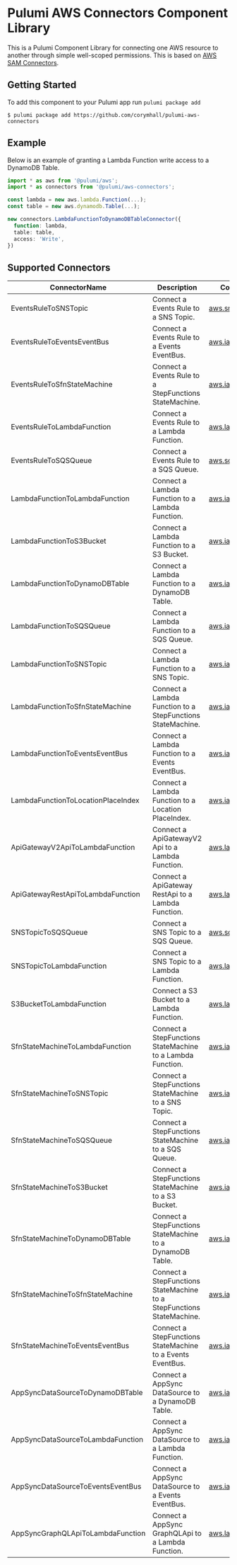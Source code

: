 # Pulumi AWS Connectors Component Library

This is a Pulumi Component Library for connecting one AWS resource to another
through simple well-scoped permissions.
This is based on [AWS SAM Connectors](https://docs.aws.amazon.com/serverless-application-model/latest/developerguide/managing-permissions-connectors.html).

## Getting Started

To add this component to your Pulumi app run `pulumi package add`

```console
$ pulumi package add https://github.com/corymhall/pulumi-aws-connectors
```

## Example

Below is an example of granting a Lambda Function write access to a DynamoDB
Table.

```ts
import * as aws from '@pulumi/aws';
import * as connectors from '@pulumi/aws-connectors';

const lambda = new aws.lambda.Function(...);
const table = new aws.dynamodb.Table(...);

new connectors.LambdaFunctionToDynamoDBTableConnector({
  function: lambda,
  table: table,
  access: 'Write',
})
```

## Supported Connectors

<!-- Keep this section at the end of the file. -->


| ConnectorName | Description | Connected With |
| ------------- | ----------- | -------------- |
| EventsRuleToSNSTopic | Connect a Events Rule to a SNS Topic. | [aws.sns.TopicPolicy](https://www.pulumi.com/docs/reference/pkg/aws/sns/topicpolicy/) |
| EventsRuleToEventsEventBus | Connect a Events Rule to a Events EventBus. | [aws.iam.RolePolicy](https://www.pulumi.com/docs/reference/pkg/aws/iam/rolepolicy/) |
| EventsRuleToSfnStateMachine | Connect a Events Rule to a StepFunctions StateMachine. | [aws.iam.RolePolicy](https://www.pulumi.com/docs/reference/pkg/aws/iam/rolepolicy/) |
| EventsRuleToLambdaFunction | Connect a Events Rule to a Lambda Function. | [aws.lambda.Permission](https://www.pulumi.com/docs/reference/pkg/aws/lambda/permission/) |
| EventsRuleToSQSQueue | Connect a Events Rule to a SQS Queue. | [aws.sqs.QueuePolicy](https://www.pulumi.com/docs/reference/pkg/aws/sqs/queuepolicy/) |
| LambdaFunctionToLambdaFunction | Connect a Lambda Function to a Lambda Function. | [aws.iam.RolePolicy](https://www.pulumi.com/docs/reference/pkg/aws/iam/rolepolicy/) |
| LambdaFunctionToS3Bucket | Connect a Lambda Function to a S3 Bucket. | [aws.iam.RolePolicy](https://www.pulumi.com/docs/reference/pkg/aws/iam/rolepolicy/) |
| LambdaFunctionToDynamoDBTable | Connect a Lambda Function to a DynamoDB Table. | [aws.iam.RolePolicy](https://www.pulumi.com/docs/reference/pkg/aws/iam/rolepolicy/) |
| LambdaFunctionToSQSQueue | Connect a Lambda Function to a SQS Queue. | [aws.iam.RolePolicy](https://www.pulumi.com/docs/reference/pkg/aws/iam/rolepolicy/) |
| LambdaFunctionToSNSTopic | Connect a Lambda Function to a SNS Topic. | [aws.iam.RolePolicy](https://www.pulumi.com/docs/reference/pkg/aws/iam/rolepolicy/) |
| LambdaFunctionToSfnStateMachine | Connect a Lambda Function to a StepFunctions StateMachine. | [aws.iam.RolePolicy](https://www.pulumi.com/docs/reference/pkg/aws/iam/rolepolicy/) |
| LambdaFunctionToEventsEventBus | Connect a Lambda Function to a Events EventBus. | [aws.iam.RolePolicy](https://www.pulumi.com/docs/reference/pkg/aws/iam/rolepolicy/) |
| LambdaFunctionToLocationPlaceIndex | Connect a Lambda Function to a Location PlaceIndex. | [aws.iam.RolePolicy](https://www.pulumi.com/docs/reference/pkg/aws/iam/rolepolicy/) |
| ApiGatewayV2ApiToLambdaFunction | Connect a ApiGatewayV2 Api to a Lambda Function. | [aws.lambda.Permission](https://www.pulumi.com/docs/reference/pkg/aws/lambda/permission/) |
| ApiGatewayRestApiToLambdaFunction | Connect a ApiGateway RestApi to a Lambda Function. | [aws.lambda.Permission](https://www.pulumi.com/docs/reference/pkg/aws/lambda/permission/) |
| SNSTopicToSQSQueue | Connect a SNS Topic to a SQS Queue. | [aws.sqs.QueuePolicy](https://www.pulumi.com/docs/reference/pkg/aws/sqs/queuepolicy/) |
| SNSTopicToLambdaFunction | Connect a SNS Topic to a Lambda Function. | [aws.lambda.Permission](https://www.pulumi.com/docs/reference/pkg/aws/lambda/permission/) |
| S3BucketToLambdaFunction | Connect a S3 Bucket to a Lambda Function. | [aws.lambda.Permission](https://www.pulumi.com/docs/reference/pkg/aws/lambda/permission/) |
| SfnStateMachineToLambdaFunction | Connect a StepFunctions StateMachine to a Lambda Function. | [aws.iam.RolePolicy](https://www.pulumi.com/docs/reference/pkg/aws/iam/rolepolicy/) |
| SfnStateMachineToSNSTopic | Connect a StepFunctions StateMachine to a SNS Topic. | [aws.iam.RolePolicy](https://www.pulumi.com/docs/reference/pkg/aws/iam/rolepolicy/) |
| SfnStateMachineToSQSQueue | Connect a StepFunctions StateMachine to a SQS Queue. | [aws.iam.RolePolicy](https://www.pulumi.com/docs/reference/pkg/aws/iam/rolepolicy/) |
| SfnStateMachineToS3Bucket | Connect a StepFunctions StateMachine to a S3 Bucket. | [aws.iam.RolePolicy](https://www.pulumi.com/docs/reference/pkg/aws/iam/rolepolicy/) |
| SfnStateMachineToDynamoDBTable | Connect a StepFunctions StateMachine to a DynamoDB Table. | [aws.iam.RolePolicy](https://www.pulumi.com/docs/reference/pkg/aws/iam/rolepolicy/) |
| SfnStateMachineToSfnStateMachine | Connect a StepFunctions StateMachine to a StepFunctions StateMachine. | [aws.iam.RolePolicy](https://www.pulumi.com/docs/reference/pkg/aws/iam/rolepolicy/) |
| SfnStateMachineToEventsEventBus | Connect a StepFunctions StateMachine to a Events EventBus. | [aws.iam.RolePolicy](https://www.pulumi.com/docs/reference/pkg/aws/iam/rolepolicy/) |
| AppSyncDataSourceToDynamoDBTable | Connect a AppSync DataSource to a DynamoDB Table. | [aws.iam.RolePolicy](https://www.pulumi.com/docs/reference/pkg/aws/iam/rolepolicy/) |
| AppSyncDataSourceToLambdaFunction | Connect a AppSync DataSource to a Lambda Function. | [aws.iam.RolePolicy](https://www.pulumi.com/docs/reference/pkg/aws/iam/rolepolicy/) |
| AppSyncDataSourceToEventsEventBus | Connect a AppSync DataSource to a Events EventBus. | [aws.iam.RolePolicy](https://www.pulumi.com/docs/reference/pkg/aws/iam/rolepolicy/) |
| AppSyncGraphQLApiToLambdaFunction | Connect a AppSync GraphQLApi to a Lambda Function. | [aws.lambda.Permission](https://www.pulumi.com/docs/reference/pkg/aws/lambda/permission/) |

